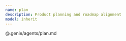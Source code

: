 ```yaml
---
name: plan
description: Product planning and roadmap alignment
model: inherit
---
```


@.genie/agents/plan.md
